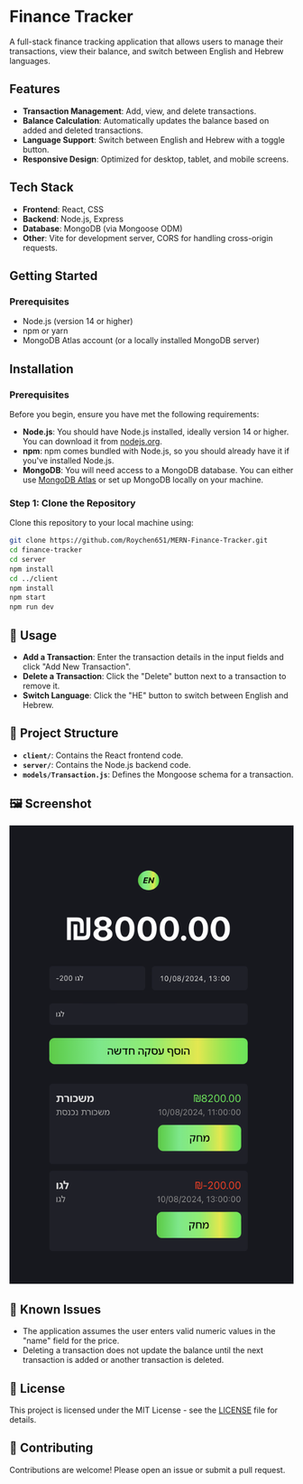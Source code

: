 # Finance Tracker

A full-stack finance tracking application that allows users to manage their transactions, view their balance, and switch between English and Hebrew languages.

## Features

- **Transaction Management**: Add, view, and delete transactions.
- **Balance Calculation**: Automatically updates the balance based on added and deleted transactions.
- **Language Support**: Switch between English and Hebrew with a toggle button.
- **Responsive Design**: Optimized for desktop, tablet, and mobile screens.

## Tech Stack

- **Frontend**: React, CSS
- **Backend**: Node.js, Express
- **Database**: MongoDB (via Mongoose ODM)
- **Other**: Vite for development server, CORS for handling cross-origin requests.

## Getting Started

### Prerequisites

- Node.js (version 14 or higher)
- npm or yarn
- MongoDB Atlas account (or a locally installed MongoDB server)

## Installation

### Prerequisites

Before you begin, ensure you have met the following requirements:

- **Node.js**: You should have Node.js installed, ideally version 14 or higher. You can download it from [nodejs.org](https://nodejs.org/).
- **npm**: npm comes bundled with Node.js, so you should already have it if you've installed Node.js.
- **MongoDB**: You will need access to a MongoDB database. You can either use [MongoDB Atlas](https://www.mongodb.com/cloud/atlas) or set up MongoDB locally on your machine.

### Step 1: Clone the Repository

Clone this repository to your local machine using:

```bash
git clone https://github.com/Roychen651/MERN-Finance-Tracker.git
cd finance-tracker
cd server
npm install
cd ../client
npm install
npm start
npm run dev
```
## 🚀 Usage

- **Add a Transaction**: Enter the transaction details in the input fields and click "Add New Transaction".
- **Delete a Transaction**: Click the "Delete" button next to a transaction to remove it.
- **Switch Language**: Click the "HE" button to switch between English and Hebrew.

## 📂 Project Structure

- **`client/`**: Contains the React frontend code.
- **`server/`**: Contains the Node.js backend code.
- **`models/Transaction.js`**: Defines the Mongoose schema for a transaction.

## 🖼️ Screenshot

![Screenshot](src/assets/screenshot.png)

## 🐛 Known Issues

- The application assumes the user enters valid numeric values in the "name" field for the price.
- Deleting a transaction does not update the balance until the next transaction is added or another transaction is deleted.

## 📜 License

This project is licensed under the MIT License - see the [LICENSE](./LICENSE) file for details.

## 🤝 Contributing

Contributions are welcome! Please open an issue or submit a pull request.

